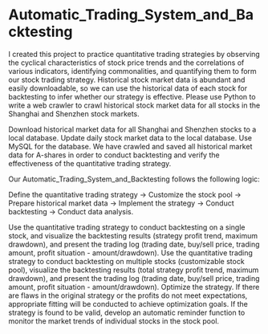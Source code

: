 ﻿# Automatic_Trading_System_and_Backtesting
I created this project to practice quantitative trading strategies by observing the cyclical characteristics of stock price trends and the correlations of various indicators, identifying commonalities, and quantifying them to form our stock trading strategy. Historical stock market data is abundant and easily downloadable, so we can use the historical data of each stock for backtesting to infer whether our strategy is effective. Please use Python to write a web crawler to crawl historical stock market data for all stocks in the Shanghai and Shenzhen stock markets.

Download historical market data for all Shanghai and Shenzhen stocks to a local database.
Update daily stock market data to the local database.
Use MySQL for the database.
We have crawled and saved all historical market data for A-shares in order to conduct backtesting and verify the effectiveness of the quantitative trading strategy.

Our Automatic_Trading_System_and_Backtesting follows the following logic:

Define the quantitative trading strategy -> Customize the stock pool -> Prepare historical market data -> Implement the strategy -> Conduct backtesting -> Conduct data analysis.

Use the quantitative trading strategy to conduct backtesting on a single stock, and visualize the backtesting results (strategy profit trend, maximum drawdown), and present the trading log (trading date, buy/sell price, trading amount, profit situation - amount/drawdown).
Use the quantitative trading strategy to conduct backtesting on multiple stocks (customizable stock pool), visualize the backtesting results (total strategy profit trend, maximum drawdown), and present the trading log (trading date, buy/sell price, trading amount, profit situation - amount/drawdown).
Optimize the strategy. If there are flaws in the original strategy or the profits do not meet expectations, appropriate fitting will be conducted to achieve optimization goals.
If the strategy is found to be valid, develop an automatic reminder function to monitor the market trends of individual stocks in the stock pool.
